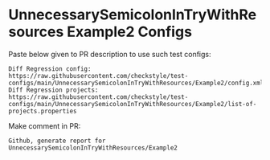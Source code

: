 # UnnecessarySemicolonInTryWithResources Example2 Configs
Paste below given to PR description to use such test configs:
```
Diff Regression config: https://raw.githubusercontent.com/checkstyle/test-configs/main/UnnecessarySemicolonInTryWithResources/Example2/config.xml
Diff Regression projects: https://raw.githubusercontent.com/checkstyle/test-configs/main/UnnecessarySemicolonInTryWithResources/Example2/list-of-projects.properties
```
Make comment in PR:
```
Github, generate report for UnnecessarySemicolonInTryWithResources/Example2
```
